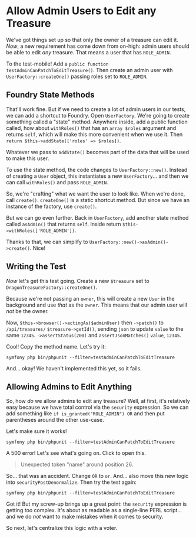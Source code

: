 # Allow Admin Users to Edit any Treasure

We've got things set up so that only the owner of a treasure can edit it. *Now*,
a new requirement has come down from on-high: admin users should be able to edit
*any* treasure. That means a user that has `ROLE_ADMIN`.

To the test-mobile! Add a `public function testAdminCanPatchToEditTreasure()`.
Then create an admin user with `UserFactory::createOne()` passing roles set to
`ROLE_ADMIN`.

## Foundry State Methods

That'll work fine. But if we need to create a lot of admin users in our tests,
we can add a shortcut to Foundry. Open `UserFactory`. We're going to create something
called a "state" method. Anywhere inside, add a public function called, how about
`withRoles()` that has an `array $roles` argument and returns `self`, which will
make this more convenient when we use it. Then
`return $this->addState(['roles' => $roles])`.

Whatever we pass to `addState()` becomes part of the data that will be used to
make this user.

To use the state method, the code changes to `UserFactory::new()`. Instead of creating
a `User` object, this instantiates a new `UserFactory`... and then we can call
`withRoles()` and pass `ROLE_ADMIN`.

So, we're "crafting" what we want the user to look like. When we're done, call
`create()`. `createOne()` is a static shortcut method. But since we have an
instance of the factory, use `create()`.

But we can go even further. Back in `UserFactory`, add another state method called
`asAdmin()` that returns `self`. Inside return `$this->withRoles(['ROLE_ADMIN'])`.

Thanks to that, we can simplify to `UserFactory::new()->asAdmin()->create()`.
Nice!

## Writing the Test

*Now* let's get this test going. Create a new `$treasure` set to
`DragonTreasureFactory::createOne()`.

Because we're not passing an `owner`, this will create a new `User` in the background
and use *that* as the `owner`. This means that our admin user will *not* be the
owner.

Now, `$this->browser()->actingAs($adminUser)` then `->patch()` to
`/api/treasures/` `$treasure->getId()`, sending `json` to update `value` to the
same `12345`. `->assertStatus(200)` and `assertJsonMatches()` `value`, `12345`.

Cool! Copy the method name. Let's try it:

```terminal
symfony php bin/phpunit --filter=testAdminCanPatchToEditTreasure
```

And... okay! We haven't implemented this yet, so it fails.

## Allowing Admins to Edit Anything

So, how *do* we allow admins to edit any treasure? Well, at first, it's relatively
easy because we have total control via the `security` expression. So we can add
something like `if is_granted("ROLE_ADMIN") OR` and then put parentheses around the
other use-case.

Let's make sure it works!

```terminal-silent
symfony php bin/phpunit --filter=testAdminCanPatchToEditTreasure
```

A 500 error! Let's see what's going on. Click to open this.

> Unexpected token "name" around position 26.


So... that was an accident. Change `OR` to `or`. And... also move this new logic
into `securityPostDenormalize`. Then try the test again:

```terminal-silent
symfony php bin/phpunit --filter=testAdminCanPatchToEditTreasure
```

Got it! But my screw-up brings up a great point: the `security` expression is
getting *too* complex. It's about as readable as a single-line PERL script... and
we do *not* want to make mistakes when it comes to security.

So next, let's centralize this logic with a voter.
